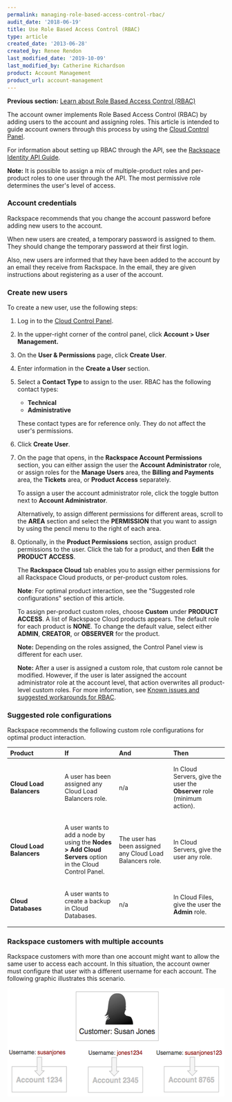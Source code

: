 ```yaml
---
permalink: managing-role-based-access-control-rbac/
audit_date: '2018-06-19'
title: Use Role Based Access Control (RBAC)
type: article
created_date: '2013-06-28'
created_by: Renee Rendon
last_modified_date: '2019-10-09'
last_modified_by: Catherine Richardson
product: Account Management
product_url: account-management
---
```


**Previous section:** [Learn about Role Based Access Control
(RBAC)](/support/how-to/overview-role-based-access-control-rbac)

The account owner implements Role Based Access Control (RBAC) by adding users
to the account and assigning roles. This article is intended to guide account
owners through this process by using the [Cloud Control
Panel](https://login.rackspace.com/).

For information about setting up RBAC through the API, see the [Rackspace
Identity API
Guide](https://developer.rackspace.com/docs/cloud-identity/v2/developer-guide/).

**Note:** It is possible to assign a mix of multiple-product roles and
per-product roles to one user through the API. The most permissive role
determines the user's level of access.

### Account credentials

Rackspace recommends that you change the account password
before adding new users to the account.

When new users are created, a temporary password is assigned to
them. They should change the temporary password at their first login.

Also, new users are informed that they have been added to the
account by an email they receive from Rackspace. In the email, they
are given instructions about registering as a user of the account.

### Create new users

To create a new user, use the following steps:

1. Log in to the [Cloud Control Panel](https://login.rackspace.com/).
2. In the upper-right corner of the control panel, click **Account > User Management.**
3. On the **User & Permissions** page, click **Create User**.
4. Enter information in the **Create a User** section.

5. Select a **Contact Type** to assign to the user. RBAC has the following
   contact types:

   -  **Technical**
   -  **Administrative**

   These contact types are for reference only. They do not affect the user's
   permissions.

6. Click **Create User**.

7. On the page that opens, in the **Rackspace Account Permissions**
   section, you can either assign the
   user the **Account Administrator** role, or assign roles for the 
   **Manage Users** area, the **Billing and Payments** area, the 
   **Tickets** area, or **Product Access** separately.

   To assign a user the account administrator role, click the toggle button
   next to **Account Administrator**.

   Alternatively, to assign different permissions for different areas, scroll
   to the **AREA** section and select the **PERMISSION** that you want to assign
   by using the pencil menu to the right of each area.

8. Optionally, in the **Product Permissions** section, assign product
   permissions to the user. Click the tab for a product, and then
   **Edit** the **PRODUCT ACCESS**.

   The **Rackspace Cloud** tab enables you to assign either permissions
   for all Rackspace Cloud products, or per-product custom roles.

   **Note**: For optimal product interaction, see the "Suggested role
   configurations" section of this article.

   To assign per-product custom roles, choose **Custom**
   under **PRODUCT ACCESS**. A list of Rackspace Cloud products appears.
   The default role for each product is **NONE**. To change the default
   value, select either **ADMIN**, **CREATOR**, or **OBSERVER** for the product.

   **Note:** Depending on the roles assigned, the Control Panel view is
   different for each user.

   **Note:** After a user is assigned a custom role, that custom role
   cannot be modified. However, if the user is later assigned the
   account administrator role at the account level, that action overwrites all
   product-level custom roles. For more information, see [Known issues and
   suggested workarounds for
   RBAC](/support/how-to/known-issues-and-suggested-workarounds-role-based-access-control-rbac).

### Suggested role configurations

Rackspace recommends the following custom role configurations for
optimal product interaction.


<table>
<colgroup>
<col width="25%" />
<col width="25%" />
<col width="25%" />
<col width="25%" />
</colgroup>
<thead>
<tr class="header">
<th align="left">Product</th>
<th align="left">If</th>
<th align="left">And</th>
<th align="left">Then</th>
</tr>
</thead>
<tbody>
<tr class="odd">
<td align="left"><strong>Cloud Load Balancers</strong></td>
<td align="left"><p>A user has been assigned any Cloud Load Balancers role.</p></td>
<td align="left"><p>n/a</p></td>
<td align="left"><p>In Cloud Servers, give the user the <strong>Observer</strong> role (minimum action).</p></td>
</tr>
<tr class="even">
<td align="left"><strong>Cloud Load Balancers </strong></td>
<td align="left"><p>A user wants to add a node by using the <strong>Nodes > Add Cloud Servers</strong> option in the Cloud Control Panel.</p></td>
<td align="left"><p>The user has been assigned any Cloud Load Balancers role.</p></td>
<td align="left"><p>In Cloud Servers, give the user any role. </p></td>
</tr>
<tr class="odd">
<td align="left"><p><strong>Cloud Databases</strong></p></td>
<td align="left"><p>A user wants to create a backup in Cloud Databases.</p></td>
<td align="left"><p>n/a</p></td>
<td align="left"><p>In Cloud Files, give the user the <strong>Admin</strong> role.</p></td>
</tr>
</tbody>
</table>

### Rackspace customers with multiple accounts

Rackspace customers with more than one account might want to allow the
same user to access each account. In this situation, the account
owner must configure that user with a different username for
each account. The following graphic illustrates this scenario.

<img src="MutiAccountsRBAC.png" width="534" height="250" />
